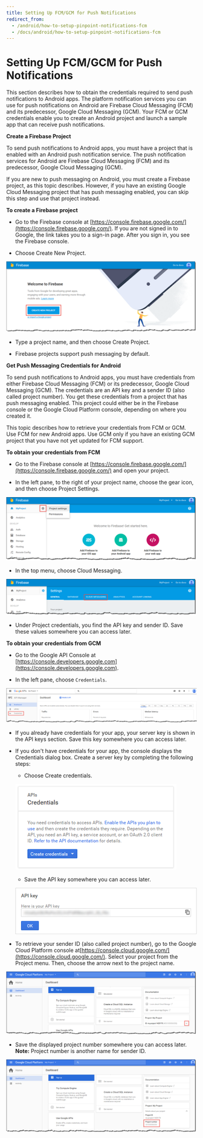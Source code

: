 ```yaml
---
title: Setting Up FCM/GCM for Push Notifications
redirect_from:
  - /android/how-to-setup-pinpoint-notifications-fcm
  - /docs/android/how-to-setup-pinpoint-notifications-fcm
---
```


# Setting Up FCM/GCM for Push Notifications

This section describes how to obtain the credentials required to send push notifications to Android apps. The platform notification services you can use for push notifications on Android are Firebase Cloud Messaging (FCM) and its predecessor, Google Cloud Messaging (GCM). Your FCM or GCM credentials enable you to create an Android project and launch a sample app that can receive push notifications.

**Create a Firebase Project**

To send push notifications to Android apps, you must have a project that is enabled with an Android push notification service. The push notification services for Android are Firebase Cloud Messaging (FCM) and its predecessor, Google Cloud Messaging (GCM).

If you are new to push messaging on Android, you must create a Firebase project, as this topic describes. However, if you have an existing Google Cloud Messaging project that has push messaging enabled, you can skip this step and use that project instead.

**To create a Firebase project**

* Go to the Firebase console at [https://console.firebase.google.com/](https://console.firebase.google.com/). If you are not signed in to Google, the link takes you to a sign-in page. After you sign in, you see the Firebase console.

* Choose Create New Project.

![alt text](media/push-fcm-new-project.png "Create New Forebase Project")

* Type a project name, and then choose Create Project.

* Firebase projects support push messaging by default.

**Get Push Messaging Credentials for Android**

To send push notifications to Android apps, you must have credentials from either Firebase Cloud Messaging (FCM) or its predecessor, Google Cloud Messaging (GCM). The credentials are an API key and a sender ID (also called project number). You get these credentials from a project that has push messaging enabled. This project could either be in the Firebase console or the Google Cloud Platform console, depending on where you created it.

This topic describes how to retrieve your credentials from FCM or GCM. Use FCM for new Android apps. Use GCM only if you have an existing GCM project that you have not yet updated for FCM support.

**To obtain your credentials from FCM**

* Go to the Firebase console at [https://console.firebase.google.com/](https://console.firebase.google.com/) and open your project.

* In the left pane, to the right of your project name, choose the gear icon, and then choose Project Settings.

![alt text](media/push-fcm-project-settings.png "Project Settings")

* In the top menu, choose Cloud Messaging.

![alt text](media/push-fcm-project-messaging.png "Cloud Messaging Settings")

* Under Project credentials, you find the API key and sender ID. Save these values somewhere you can access later.

**To obtain your credentials from GCM**

* Go to the Google API Console at [https://console.developers.google.com](https://console.developers.google.com).

* In the left pane, choose `Credentials`.

![alt text](media/push-gcm-credentials-in-menu.png "Credentials")

* If you already have credentials for your app, your server key is shown in the API keys section. Save this key somewhere you can access later.

* If you don't have credentials for your app, the console displays the Credentials dialog box. Create a server key by completing the following steps:

    * Choose Create credentials.

    ![alt text](media/push-gcm-credentials-create.png "Credentials")

    * Save the API key somewhere you can access later.

    ![alt text](media/push-gcm-credentials-api-key-display.png "Credentials")

* To retrieve your sender ID (also called project number), go to the Google Cloud Platform console at[https://console.cloud.google.com/](https://console.cloud.google.com/). Select your project from the Project menu. Then, choose the arrow next to the project name.

![alt text](media/push-gcm-credentials-expand-project.png "Credentials")

* Save the displayed project number somewhere you can access later.
  **Note:** Project number is another name for sender ID.

![alt text](media/push-gcm-credentials-sender-id.png "Credentials")
